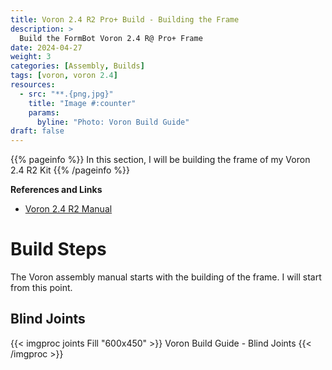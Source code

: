 ```yaml
---
title: Voron 2.4 R2 Pro+ Build - Building the Frame
description: >
  Build the FormBot Voron 2.4 R@ Pro+ Frame
date: 2024-04-27
weight: 3
categories: [Assembly, Builds]
tags: [voron, voron 2.4]
resources:
  - src: "**.{png,jpg}"
    title: "Image #:counter"
    params:
      byline: "Photo: Voron Build Guide"
draft: false
---
```


{{% pageinfo %}}
In this section, I will be building the frame of my Voron 2.4 R2 Kit
{{% /pageinfo %}}

**References and Links**

- [Voron 2.4 R2 Manual](https://github.com/VoronDesign/Voron-2/raw/Voron2.4/Manual/Assembly_Manual_2.4r2.pdf)

# Build Steps

The Voron assembly manual starts with the building of the frame. I will start from this point.

## Blind Joints

{{< imgproc joints Fill "600x450" >}}
Voron Build Guide - Blind Joints
{{< /imgproc >}}
